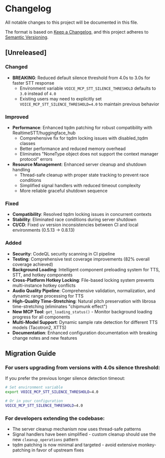 # Changelog

All notable changes to this project will be documented in this file.

The format is based on [Keep a Changelog](https://keepachangelog.com/en/1.0.0/),
and this project adheres to [Semantic Versioning](https://semver.org/spec/v2.0.0.html).

## [Unreleased]

### Changed
- **BREAKING**: Reduced default silence threshold from 4.0s to 3.0s for faster STT response
  - Environment variable `VOICE_MCP_STT_SILENCE_THRESHOLD` defaults to `3.0` instead of `4.0`
  - Existing users may need to explicitly set `VOICE_MCP_STT_SILENCE_THRESHOLD=4.0` to maintain previous behavior

### Improved
- **Performance**: Enhanced tqdm patching for robust compatibility with RealtimeSTT/huggingface_hub
  - Comprehensive fix for tqdm locking issues with disabled_tqdm classes
  - Better performance and reduced memory overhead
  - Eliminates "NoneType object does not support the context manager protocol" errors
- **Resource Management**: Enhanced server cleanup and shutdown handling
  - Thread-safe cleanup with proper state tracking to prevent race conditions
  - Simplified signal handlers with reduced timeout complexity
  - More reliable graceful shutdown sequence

### Fixed
- **Compatibility**: Resolved tqdm locking issues in concurrent contexts
- **Stability**: Eliminated race conditions during server shutdown
- **CI/CD**: Fixed uv version inconsistencies between CI and local environments (0.5.13 → 0.8.13)

### Added
- **Security**: CodeQL security scanning in CI pipeline
- **Testing**: Comprehensive test coverage improvements (82% overall coverage achieved)
- **Background Loading**: Intelligent component preloading system for TTS, STT, and hotkey components
- **Cross-Platform Hotkey Locking**: File-based locking system prevents multi-instance hotkey conflicts
- **Audio Quality Pipeline**: Comprehensive validation, normalization, and dynamic range processing for TTS
- **High-Quality Time-Stretching**: Natural pitch preservation with librosa time-stretching (eliminates "chipmunk effect")
- **New MCP Tool**: `get_loading_status()` - Monitor background loading progress for all components
- **Multi-Model Support**: Dynamic sample rate detection for different TTS models (Tacotron2, XTTS)
- **Documentation**: Enhanced configuration documentation with breaking change notes and new features

## Migration Guide

### For users upgrading from versions with 4.0s silence threshold:

If you prefer the previous longer silence detection timeout:

```bash
# Set environment variable
export VOICE_MCP_STT_SILENCE_THRESHOLD=4.0

# Or in your configuration
VOICE_MCP_STT_SILENCE_THRESHOLD=4.0
```

### For developers extending the codebase:

- The server cleanup mechanism now uses thread-safe patterns
- Signal handlers have been simplified - custom cleanup should use the new `cleanup_operations` pattern
- tqdm patching is now minimal and targeted - avoid extensive monkey-patching in favor of upstream fixes

